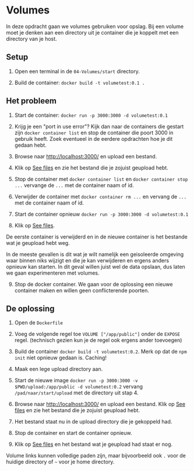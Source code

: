 Volumes
=======

In deze opdracht gaan we volumes gebruiken voor opslag. Bij een volume moet je denken aan een directory uit je container die je koppelt met een directory van je host.

Setup
-----

1. Open een terminal in de `04-Volumes/start` directory.

3. Build de container: `docker build -t volumetest:0.1 .`


Het probleem
------------

1. Start de container: `docker run -p 3000:3000 -d volumetest:0.1`

2. Krijg je een "port in use error"? Kijk dan naar de containers die gestart zijn `docker container list` en stop de container die poort 3000 in gebruik heeft. Zoek eventueel in de eerdere opdrachten hoe je dit gedaan hebt.

3. Browse naar [http://localhost:3000/](http://localhost:3000/) en upload een bestand.

4. Klik op [See files](http://localhost:3000/files) en zie het bestand die je zojuist geupload hebt.

5. Stop de container met `docker container list` en `docker container stop ...` vervange de `...` met de container naam of id.

6. Verwijder de container met `docker container rm ...` en vervang de `...` met de container naam of id. 

7. Start de container opnieuw `docker run -p 3000:3000 -d volumetest:0.1`

8. Klik op [See files](http://localhost:3000/files).

De eerste container is verwijderd en in de nieuwe container is het bestande wat je geupload hebt weg.

In de meeste gevallen is dit wat je wilt namelijk een geisoleerde omgeving waar binnen niks wijzigt en die je kan verwijderen en ergens anders opnieuw kan starten. In dit geval willen juist wel de data opslaan, dus laten we gaan experimenteren met volumes.

9. Stop de docker container. We gaan voor de oplossing een nieuwe container maken en willen geen conflicterende poorten.


De oplossing
------------

1. Open de `Dockerfile`

2. Voeg de volgende regel toe `VOLUME ["/app/public"]` onder de `EXPOSE` regel. (technisch gezien kun je de regel ook ergens ander toevoegen)

3. Build de container `docker build -t volumetest:0.2`. 
Merk op dat de `npm init` niet opnieuw gedaan is. Caching!

4. Maak een lege upload directory aan.

5. Start de nieuwe image `docker run -p 3000:3000 -v $PWD/upload:/app/public -d volumetest:0.2` vervang `/pad/naar/start/upload` met de directory uit stap 4.

6. Browse naar [http://localhost:3000/](http://localhost:3000/) en upload een bestand. Klik op [See files](http://localhost:3000/files) en zie het bestand die je zojuist geupload hebt.

7. Het bestand staat nu in de upload directory die je gekoppeld had. 

8. Stop de container en start de container opnieuw.

9. Klik op [See files](http://localhost:3000/files) en het bestand wat je geupload had staat er nog.

Volume links kunnen volledige paden zijn, maar bijvoorbeeld ook `.` voor de huidige directory of `~` voor je home directory.
